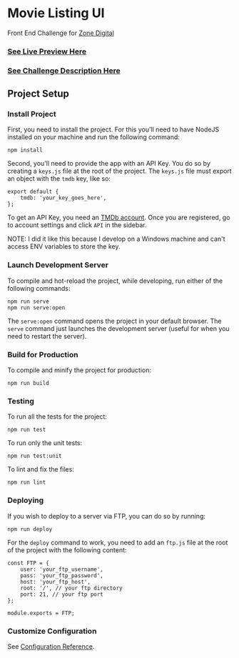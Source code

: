 # Movie Listing UI

Front End Challenge for [Zone Digital](https://www.zonedigital.com/)

### [See Live Preview Here](https://movieslist.ddev.ro/)

### [See Challenge Description Here](https://zone.github.io/frontend/movie-listing-ui)

## Project Setup

### Install Project
First, you need to install the project. For this you'll need to have NodeJS installed on your machine and run the following command:
```
npm install
```

Second, you'll need to provide the app with an API Key. You do so by creating a `keys.js` file at the root of the project. The `keys.js` file must export an object with the `tmdb` key, like so:
```
export default {
	tmdb: 'your_key_goes_here',
};
```
To get an API Key, you need an [TMDb account](https://www.themoviedb.org/account/signup). Once you are registered, go to account settings and click `API` in the sidebar.

NOTE: I did it like this because I develop on a Windows machine and can't access ENV variables to store the key.

### Launch Development Server
To compile and hot-reload the project, while developing, run either of the following commands:
```
npm run serve
npm run serve:open
```
The `serve:open` command opens the project in your default browser. The `serve` command just launches the development server (useful for when you need to restart the server).

### Build for Production
To compile and minify the project for production:
```
npm run build
```

### Testing
To run all the tests for the project:
```
npm run test
```

To run only the unit tests:
```
npm run test:unit
```

To lint and fix the files:
```
npm run lint
```

### Deploying
If you wish to deploy to a server via FTP, you can do so by running:
```
npm run deploy
```
For the `deploy` command to work, you need to add an `ftp.js` file at the root of the project with the following content:
```
const FTP = {
	user: 'your_ftp_username',
	pass: 'your_ftp_password',
	host: 'your_ftp_host',
	root: '/', // your ftp directory
	port: 21, // your ftp port
};

module.exports = FTP;
```

### Customize Configuration
See [Configuration Reference](https://cli.vuejs.org/config/).
